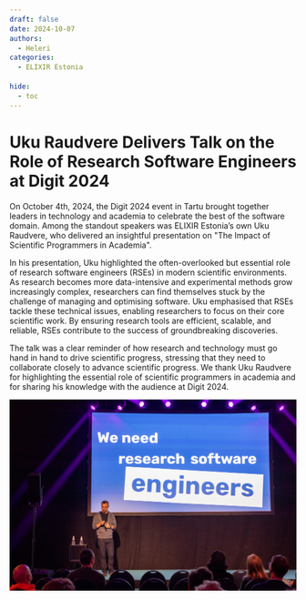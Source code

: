 ```yaml
---
draft: false
date: 2024-10-07
authors:
  - Heleri
categories:
  - ELIXIR Estonia

hide:
  - toc
---
```


# Uku Raudvere Delivers Talk on the Role of Research Software Engineers at Digit 2024

On October 4th, 2024, the Digit 2024 event in Tartu brought together leaders in technology and academia to celebrate the best of the software domain. Among the standout speakers was ELIXIR Estonia’s own Uku Raudvere, who delivered an insightful presentation on "The Impact of Scientific Programmers in Academia".

<!-- more -->

In his presentation, Uku highlighted the often-overlooked but essential role of research software engineers (RSEs) in modern scientific environments. As research becomes more data-intensive and experimental methods grow increasingly complex, researchers can find themselves stuck by the challenge of managing and optimising software. Uku emphasised that RSEs tackle these technical issues, enabling researchers to focus on their core scientific work. By ensuring research tools are efficient, scalable, and reliable, RSEs contribute to the success of groundbreaking discoveries.

The talk was a clear reminder of how research and technology must go hand in hand to drive scientific progress, stressing that they need to collaborate closely to advance scientific progress. We thank Uku Raudvere for highlighting the essential role of scientific programmers in academia and for sharing his knowledge with the audience at Digit 2024.

![Digit2024](../../../assets/images/events/Digit2024.jpg)
